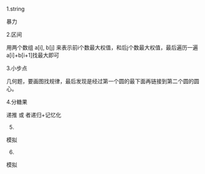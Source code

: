 1.string

暴力

2.区间

用两个数组 a[i], b[j] 来表示前i个数最大权值，和后j个数最大权值，最后遍历一遍a[i]+b[i+1]找最大即可

3.小步点

几何题，要画图找规律，最后发现是经过第一个圆的最下面再链接到第二个圆的圆心。

4.分糖果

递推 或 者递归+记忆化

5.

模拟

6.

模拟